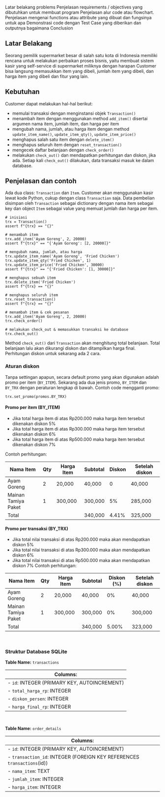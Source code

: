 Latar belakang problems
Penjelasan requirements / objectives yang dibutuhkan untuk membuat program
Penjelasan alur code atau flowchart.
Penjelasan mengenai functions atau attribute yang dibuat dan fungsinya untuk apa
Demonstrasi code dengan Test Case yang diberikan dan outputnya bagaimana
Conclusion

## Latar Belakang
Seorang pemilik supermarket besar di salah satu kota di Indonesia memiliki rencana untuk melakukan perbaikan proses bisnis, yaitu membuat sistem kasir yang self-service di supermarket miliknya dengan harapan Customer bisa langsung memasukkan item yang dibeli, jumlah item yang dibeli, dan harga item yang dibeli dan fitur yang lain.

## Kebutuhan
Customer dapat melakukan hal-hal berikut:
* memulai transaksi dengan menginstansi objek `Transaction()`
* menambah item dengan menggunakan method `add_item()` disertai argumen nama item, jumlah item, dan harga per item
* mengubah nama, jumlah, atau harga item dengan method `update_item_name()`, `update_item_qty()`, `update_item_price()`
* menghapus salah satu item dengan `delete_item()`
* menghapus seluruh item dengan `reset_transaction()`
* mengecek daftar belanjaan dengan `check_order()`
* melakukan `check_out()` dan mendapatkan perhitungan dan diskon, jika ada. Setiap kali `check_out()` dilakukan, data transaksi masuk ke dalam database.

## Penjelasan dan contoh
Ada dua class: `Transaction` dan `Item`.
Customer akan menggunakan kasir lewat kode Python, cukup dengan class `Transaction` saja. Data pembelian disimpan oleh `Transaction` sebagai dictionary dengan nama item sebagai key dan object `Item` sebagai value yang memuat jumlah dan harga per item.

```
# inisiasi
trx = Transaction()
assert f"{trx} == "{}"

# menambah item
trx.add_item('Ayam Goreng', 2, 20000)
assert f"{trx}" == "{'Ayam Goreng': [2, 20000]}"

# mengubah nama, jumlah, atau harga
trx.update_item_name('Ayam Goreng', 'Fried Chicken')
trx.update_item_qty('Fried Chicken', 1)
trx.update_item_price('Fried Chicken', 30000)
assert f"{trx}" == "{'Fried Chicken': [1, 30000]}"

# menghapus sebuah item
trx.delete_item('Fried Chicken')
assert f"{trx} == "{}"

# menghapus seluruh item
trx.reset_transaction()
assert f"{trx} == "{}"

# menambah item & cek pesanan
trx.add_item('Ayam Goreng', 2, 20000)
trx.check_order()

# melakukan check_out & memasukkan transaksi ke database
trx.check_out() 
```
Method `check_out()` dari `Transaction` akan menghitung total belanjaan. Total belanjaan lalu akan dikurangi diskon dan ditampilkan harga final. Perhitungan diskon untuk sekarang ada 2 cara.

### Aturan diskon
Tanpa settingan apapun, secara default promo yang akan digunakan adalah promo per item (`BY_ITEM`). Sekarang ada dua jenis promo, `BY_ITEM` dan `BY_TRX` dengan peraturan lengkap di bawah. Contoh code mengganti promo:
```
trx.set_promo(promos.BY_TRX)
```

#### Promo per item (BY_ITEM)
* Jika total harga item di atas Rp200.000 maka harga item tersebut dikenakan diskon 5%
* Jika total harga item di atas Rp300.000 maka harga item tersebut dikenakan diskon 6%
* Jika total harga item di atas Rp500.000 maka harga item tersebut dikenakan diskon 7%

Contoh perhitungan:

| Nama Item              | Qty | Harga Item | Subtotal | Diskon | Setelah diskon |
|------------------------|-----|------------|----------|------------|----------------|
| Ayam Goreng           | 2    | 20,000        | 40,000      | 0              | 40,000             |
| Mainan Tamiya Paket | 1    | 300,000      | 300,000    | 5%           | 285,000           |
| Total                        |     |                | 340,000    | 4.41%        | 325,000           |

#### Promo per transaksi (BY_TRX)
* Jika total nilai transaksi di atas Rp200.000 maka akan mendapatkan diskon 5%
* Jika total nilai transaksi di atas Rp300.000 maka akan mendapatkan diskon 6%
* Jika total nilai transaksi di atas Rp500.000 maka akan mendapatkan diskon 7%
Contoh perhitungan:

| Nama Item            | Qty | Harga Item | Subtotal | Diskon (%) | Setelah diskon |
|----------------------|-----|------------|----------|------------|----------------|
| Ayam Goreng         | 2    | 20,000         | 40,000      | 0%           | 40,000             |
| Mainan Tamiya Paket | 1    | 300,000       | 300,000    | 0%           | 300,000           |
| Total                    |     |                  | 340,000    | 5.00%        | 323,000           |
<br>

### Struktur Database SQLite

**Table Name:** `transactions`

| **Columns:**                            |
|-----------------------------------------|
| - `id`: INTEGER (PRIMARY KEY, AUTOINCREMENT) |
| - `total_harga_rp`: INTEGER             |
| - `diskon_persen`: INTEGER              |
| - `harga_final_rp`: INTEGER             |

<br>

**Table Name:** `order_details`

| **Columns:**                               |
|--------------------------------------------|
| - `id`: INTEGER (PRIMARY KEY, AUTOINCREMENT)      |
| - `transaction_id`: INTEGER (FOREIGN KEY REFERENCES `transactions`(id)) |
| - `nama_item`: TEXT                              |
| - `jumlah_item`: INTEGER                          |
| - `harga_item`: INTEGER                           |

